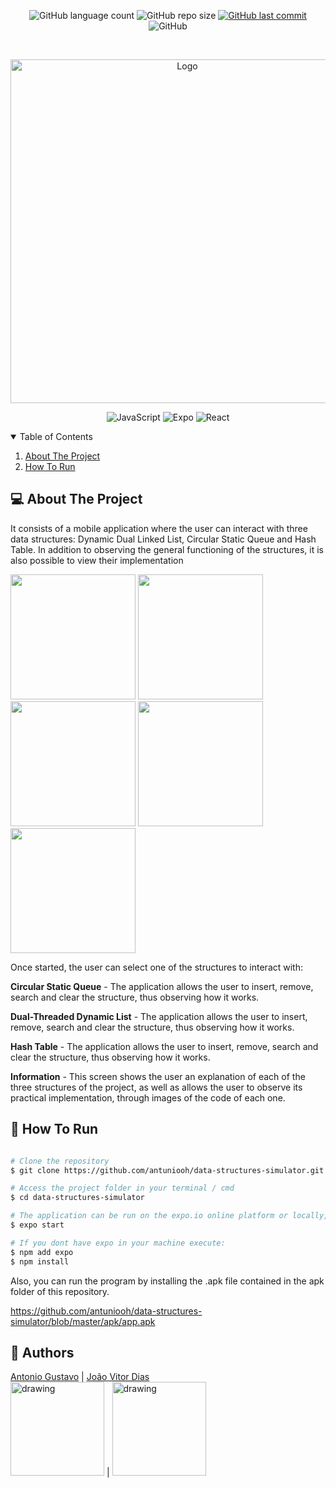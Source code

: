 <p align="center">
  <img alt="GitHub language count" src="https://img.shields.io/github/languages/count/antuniooh/data-structures-simulator">

  <img alt="GitHub repo size" src="https://img.shields.io/github/repo-size/antuniooh/data-structures-simulator">
  
  <a href="https://github.com/antuniooh/data-structures-simulator/commits/master">
    <img alt="GitHub last commit" src="https://img.shields.io/github/last-commit/antuniooh/data-structures-simulator">
  </a>
  
   <img alt="GitHub" src="https://img.shields.io/github/license/antuniooh/data-structures-simulator">
</p>

<!-- PROJECT LOGO -->
<br />
<p align="center">
  <a href="https://github.com/antuniooh/data-structures-simulator">
    <img src="https://res.cloudinary.com/practicaldev/image/fetch/s--ErFNXqjP--/c_imagga_scale,f_auto,fl_progressive,h_420,q_auto,w_1000/https://dev-to-uploads.s3.amazonaws.com/i/x3akeir98t709d0rbxcy.png" alt="Logo" width="550">
  </a>
</p>

<p align="center">
  <img alt="JavaScript" src="https://img.shields.io/badge/JavaScript-yellow?style=for-the-badge&logo=javascript&logoColor=white"/>
  <img alt="Expo" src="https://img.shields.io/badge/Expo-darkrgreen?style=for-the-badge&logo=expo&logoColor=white"/>
    <img alt="React" src="https://img.shields.io/badge/React-darkblue?style=for-the-badge&logo=react&logoColor=white"/>
</p>


<!-- TABLE OF CONTENTS -->
<details open="open">
  <summary>Table of Contents</summary>
  <ol>
    <li>
      <a href="#-about-the-project">About The Project</a>
    </li>
    <li>
      <a href="#-how-to-run">How To Run</a>
    </li>
  </ol>
</details>


<!-- ABOUT THE PROJECT -->
## 💻 About The Project
It consists of a mobile application where the user can interact with three data structures: Dynamic Dual Linked List, Circular Static Queue and Hash Table. In addition to observing the general functioning of the structures, it is also possible to view their implementation

<img src = "images/home.jpeg" width ="200" /> <img src = "images/info.jpeg" width ="200" />
<img src = "images/ldde.jpeg" width ="200" /> <img src = "images/hash.jpeg" width ="200" />
<img src = "images/fec.jpeg" width ="200" /> 


Once started, the user can select one of the structures to interact with:

**Circular Static Queue** - The application allows the user to insert, remove, search and clear the structure, thus observing how it works.

**Dual-Threaded Dynamic List** - The application allows the user to insert, remove, search and clear the structure, thus observing how it works.

**Hash Table** - The application allows the user to insert, remove, search and clear the structure, thus observing how it works.

**Information** - This screen shows the user an explanation of each of the three structures of the project, as well as allows the user to observe its practical implementation, through images of the code of each one.

<!-- HOW TO RUN -->
## 🚀 How To Run

```bash

# Clone the repository
$ git clone https://github.com/antuniooh/data-structures-simulator.git

# Access the project folder in your terminal / cmd
$ cd data-structures-simulator

# The application can be run on the expo.io online platform or locally, just run the following commands:
$ expo start

# If you dont have expo in your machine execute:
$ npm add expo
$ npm install

```

Also, you can run the program by installing the .apk file contained in the apk folder of this repository.

https://github.com/antuniooh/data-structures-simulator/blob/master/apk/app.apk

## 🤖 Authors

[Antonio Gustavo](https://github.com/antuniooh)           |  [João Vitor Dias](https://github.com/henriquevital00)           
<img src="https://avatars.githubusercontent.com/u/51217271?v=4" alt="drawing" width="150"/>  |  <img src="https://avatars.githubusercontent.com/u/48650626?v=4" alt="drawing" width="150"/>
